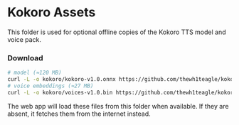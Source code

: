 # Kokoro Assets

This folder is used for optional offline copies of the Kokoro TTS model and voice pack.

### Download

```bash
# model (≈120 MB)
curl -L -o kokoro/kokoro-v1.0.onnx https://github.com/thewh1teagle/kokoro-onnx/releases/download/model-files-v1.0/kokoro-v1.0.onnx
# voice embeddings (≈27 MB)
curl -L -o kokoro/voices-v1.0.bin https://github.com/thewh1teagle/kokoro-onnx/releases/download/model-files-v1.0/voices-v1.0.bin
```

The web app will load these files from this folder when available. If they are
absent, it fetches them from the internet instead.
